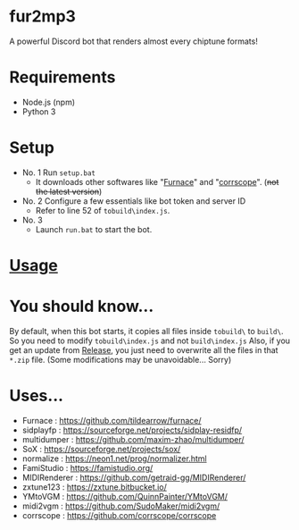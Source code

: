 # fur2mp3
A powerful Discord bot that renders almost every chiptune formats!

# Requirements
- Node.js (npm)
- Python 3

# Setup
- No. 1
Run `setup.bat`
  - It downloads other softwares like "[Furnace](https://github.com/tildearrow/furnace)" and "[corrscope](https://github.com/corrscope/corrscope)". (~~not the latest version~~)
- No. 2
Configure a few essentials like bot token and server ID
  - Refer to line 52 of `tobuild\index.js`.
- No. 3
  - Launch `run.bat` to start the bot.
# [Usage](https://gimmick32ndanniversary.neocities.org/fur2mp3manual)

# You should know...
By default, when this bot starts, it copies all files inside `tobuild\` to `build\`. So you need to modify `tobuild\index.js` and not `build\index.js`
Also, if you get an update from [Release](https://github.com/HeeminTV/fur2mp3/releases), you just need to overwrite all the files in that `*.zip` file. (Some modifications may be unavoidable... Sorry)

# Uses...
- Furnace : https://github.com/tildearrow/furnace/
- sidplayfp : https://sourceforge.net/projects/sidplay-residfp/
- multidumper : https://github.com/maxim-zhao/multidumper/
- SoX : https://sourceforge.net/projects/sox/
- normalize : https://neon1.net/prog/normalizer.html
- FamiStudio : https://famistudio.org/
- MIDIRenderer : https://github.com/getraid-gg/MIDIRenderer/
- zxtune123 : https://zxtune.bitbucket.io/
- YMtoVGM : https://github.com/QuinnPainter/YMtoVGM/
- midi2vgm : https://github.com/SudoMaker/midi2vgm/
- corrscope : https://github.com/corrscope/corrscope
